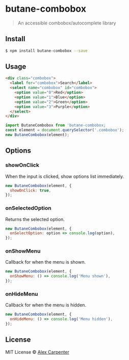 # butane-combobox

> An accessible combobox/autocomplete library

## Install

```bash
$ npm install butane-combobox --save
```

## Usage

```html
<div class="combobox">
  <label for="combobox">Search</label>
  <select name="combobox" id="combobox">
    <option value="0">Red</option>
    <option value="1">Blue</option>
    <option value="2">Green</option>
    <option value="3">Purple</option>
  </select>
</div>
```

```js
import ButaneCombobox from 'butane-combobox;
const element = document.querySelector('.combobox');
new ButaneCombobox(element);
```

## Options

### showOnClick

When the input is clicked, show options list immediately.

```js
new ButaneCombobox(element, {
  showOnClick: true,
});
```

### onSelectedOption

Returns the selected option.

```js
new ButaneCombobox(element, {
  onSelectOption: option => console.log(option),
});
```

### onShowMenu

Callback for when the menu is shown.

```js
new ButaneCombobox(element, {
  onShowMenu: () => console.log('Menu shown'),
});
```

### onHideMenu

Callback for when the menu is hidden.

```js
new ButaneCombobox(element, {
  onHideMenu: () => console.log('Menu hidden'),
});
```

## License

MIT License © [Alex Carpenter](https://alexcarpenter.me)
